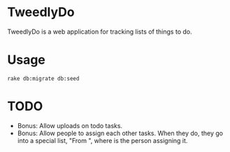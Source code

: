 # TweedlyDo

TweedlyDo is a web application for tracking lists of things to do.

# Usage

``rake db:migrate db:seed``

# TODO

* Bonus: Allow uploads on todo tasks.
* Bonus: Allow people to assign each other tasks. When they do, they go into a special list, "From <person>", where <person> is the person assigning it.
